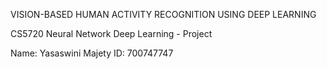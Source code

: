 VISION-BASED HUMAN ACTIVITY RECOGNITION USING DEEP LEARNING

CS5720 Neural Network Deep Learning - Project

Name: Yasaswini Majety
ID: 700747747

